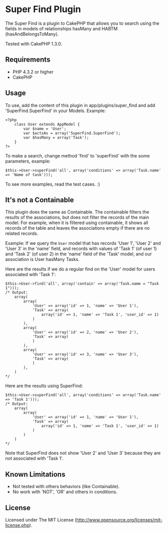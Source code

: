 # Super Find Plugin

The Super Find is a plugin to CakePHP that allows you to search using the fields in models of relationships hasMany and HABTM (hasAndBelongsToMany).

Tested with CakePHP 1.3.0.

## Requirements

- PHP 4.3.2 or higher
- CakePHP

## Usage

To use, add the content of this plugin in app/plugins/super_find and add 'SuperFind.SuperFind' in your Models. Example:

	<?php
		class User extends AppModel {
			var $name = 'User';
			var $actsAs = array('SuperFind.SuperFind');
			var $hasMany = array('Task');
		}
	?>

To make a search, change method 'find' to 'superFind' with the some parameters, example:

	$this->User->superFind('all', array('conditions' => array('Task.name' => 'Name of task')));

To see more examples, read the test cases. :)

## It's not a Containable

This plugin does the same as Containable. The containable filters the results of the associations, but does not filter the records of the main model. For example, when it is filtered using containable, it shows all records of the table and leaves the associations empty if there are no related records.

Example: If we query the `User` model that has records 'User 1', 'User 2' and 'User 3' in the 'name' field, and records with values of 'Task 1' (of user 1) and 'Task 2' (of user 2) in the 'name' field of the 'Task' model, and our association is User hasMany Tasks.

Here are the results if we do a regular find on the 'User' model for users associated with 'Task 1':

	$this->User->find('all', array('contain' => array('Task.name = "Task 1")));
	/* Output:
		array(
			array(
				'User' => array('id' => 1, 'name' => 'User 1'),
				'Task' => array(
					array('id' => 1, 'name' => 'Task 1', 'user_id' => 1)
				)
			),
			array(
				'User' => array('id' => 2, 'name' => 'User 2'),
				'Task' => array(
				)
			),
			array(
				'User' => array('id' => 3, 'name' => 'User 3'),
				'Task' => array(
				)
			),
		)
	*/

Here are the results using SuperFind:

	$this->User->superFind('all', array('conditions' => array('Task.name' => 'Task 1')));
	/* Output:
		array(
			array(
				'User' => array('id' => 1, 'name' => 'User 1'),
				'Task' => array(
					array('id' => 1, 'name' => 'Task 1', 'user_id' => 1)
				)
			)
		)
	*/

Note that SuperFind does not show 'User 2' and 'User 3' because they are not associated with 'Task 1'.

## Known Limitations

- Not tested with others behaviors (like Containable).
- No work with 'NOT', 'OR' and others in conditions.

## License

Licensed under The MIT License (http://www.opensource.org/licenses/mit-license.php).